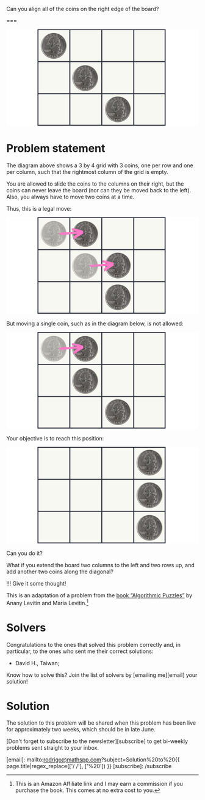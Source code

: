 Can you align all of the coins on the right edge of the board?

===


![](_setup.webp "Diagram of the coin positions for the problem.")


# Problem statement

The diagram above shows a 3 by 4 grid with 3 coins, one per row and one per column,
such that the rightmost column of the grid is empty.

You are allowed to slide the coins to the columns on their right,
but the coins can never leave the board (nor can they be moved back to the left).
Also, you always have to move two coins at a time.

Thus, this is a legal move:

!["The diagram showing an example of a legal move with some arrows."](_legal_move.webp "A legal move sliding the top two coins one slot to the right.")

But moving a single coin, such as in the diagram below, is not allowed:

!["The diagram showing an example of an illegal move."](_illegal_move.webp "An illegal move that slides only one coin to the right.")

Your objective is to reach this position:

!["The same 3 by 4 grid containing a coin per row, with all coins on the rightmost column."](_objective.webp "Target position.")

Can you do it?

What if you extend the board two columns to the left and two rows up,
and add another two coins along the diagonal?

!!! Give it some thought!

This is an adaptation of a problem from the [book “Algorithmic Puzzles”][algorithmic-puzzles-amazon] by Anany Levitin and Maria Levitin.[^1]


# Solvers

Congratulations to the ones that solved this problem correctly and, in particular, to the ones
who sent me their correct solutions:

 - David H., Taiwan;

Know how to solve this?
Join the list of solvers by [emailing me][email] your solution!


# Solution

The solution to this problem will be shared when this problem has been live for approximately two weeks,
which should be in late June.

[^1]: This is an Amazon Affiliate link and I may earn a commission if you purchase the book. This comes at no extra cost to you.

[algorithmic-puzzles-amazon]: https://amzn.to/3NJUn5D


[Don't forget to subscribe to the newsletter][subscribe] to get bi-weekly
problems sent straight to your inbox.

[email]: mailto:rodrigo@mathspp.com?subject=Solution%20to%20{{ page.title|regex_replace(['/ /'], ['%20']) }}
[subscribe]: /subscribe
